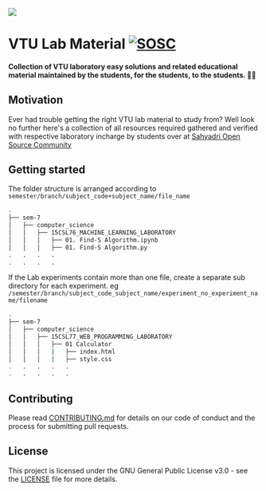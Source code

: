 ![](https://img.shields.io/badge/Managed%20by-Probot-blue.svg)
# VTU Lab Material [![SOSC](https://is.gd/visit_sosc_badge)](https://sosc.org.in)
#### Collection of VTU laboratory easy solutions and related educational material maintained **by the students, for the students, to the students**. 💪🏻 

## Motivation
Ever had trouble getting the right VTU lab material to study from? Well look no further here's a collection of all resources required gathered and verified with respective laboratory incharge by students over at [Sahyadri Open Source Community](https://sosc.org.in)

## Getting started
The folder structure is arranged according to `semester/branch/subject_code+subject_name/file_name`
```sh
.
├── sem-7
│   ├── computer_science
│   │   ├── 15CSL76_MACHINE_LEARNING_LABORATORY
│   │   │   ├── 01. Find-S Algorithm.ipynb
│   │   │   ├── 01. Find-S Algorithm.py
.   .   .   .
.   .   .   .
```
If the Lab experiments contain more than one file, create a separate sub directory for each experiment. eg `/semester/branch/subject_code_subject_name/experiment_no_experiment_name/filename`
```sh
.
├── sem-7
│   ├── computer_science
│   │   ├── 15CSL77_WEB_PROGRAMMING_LABORATORY
│   │   │   ├── 01 Calculator
│   │   │   |   ├── index.html
│   │   │   |   ├── style.css
.   .   .   .   .
.   .   .   .   .
```

## Contributing
Please read [CONTRIBUTING.md](https://github.com/so-sc/VTU-Lab-Material/blob/master/CONTRIBUTING.md) for details on our code of conduct and the process for submitting pull requests.

## License
This project is licensed under the GNU General Public License v3.0 - see the [LICENSE](https://github.com/so-sc/VTU-Lab-Material/blob/master/LICENSE) file for more details.
